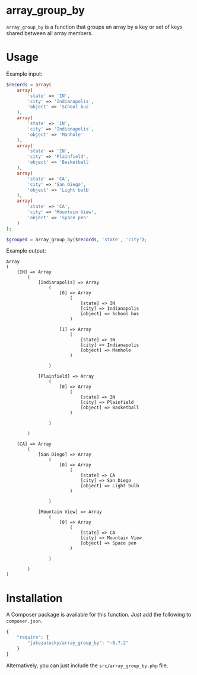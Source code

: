 # array_group_by

`array_group_by` is a function that groups an array by a key or set of keys
shared between all array members.

# Usage

Example input:

``` php
$records = array(
    array(
        'state' => 'IN',
        'city' => 'Indianapolis',
        'object' => 'School bus'
    ),
    array(
        'state' => 'IN',
        'city' => 'Indianapolis',
        'object' => 'Manhole'
    ),
    array(
        'state' => 'IN',
        'city' => 'Plainfield',
        'object' => 'Basketball'
    ),
    array(
        'state' => 'CA',
        'city' => 'San Diego',
        'object' => 'Light bulb'
    ),
    array(
        'state' => 'CA',
        'city' => 'Mountain View',
        'object' => 'Space pen'
    )
);

$grouped = array_group_by($records, 'state', 'city');
```

Example output:

``` text
Array
(
    [IN] => Array
        (
            [Indianapolis] => Array
                (
                    [0] => Array
                        (
                            [state] => IN
                            [city] => Indianapolis
                            [object] => School bus
                        )

                    [1] => Array
                        (
                            [state] => IN
                            [city] => Indianapolis
                            [object] => Manhole
                        )

                )

            [Plainfield] => Array
                (
                    [0] => Array
                        (
                            [state] => IN
                            [city] => Plainfield
                            [object] => Basketball
                        )

                )

        )

    [CA] => Array
        (
            [San Diego] => Array
                (
                    [0] => Array
                        (
                            [state] => CA
                            [city] => San Diego
                            [object] => Light bulb
                        )

                )

            [Mountain View] => Array
                (
                    [0] => Array
                        (
                            [state] => CA
                            [city] => Mountain View
                            [object] => Space pen
                        )

                )

        )
)
```

# Installation

A Composer package is available for this function. Just add the following to
`composer.json`.

``` javascript
{
    "require": {
        "jakezatecky/array_group_by": "~0.7.2"
    }
}
```

Alternatively, you can just include the `src/array_group_by.php` file.
